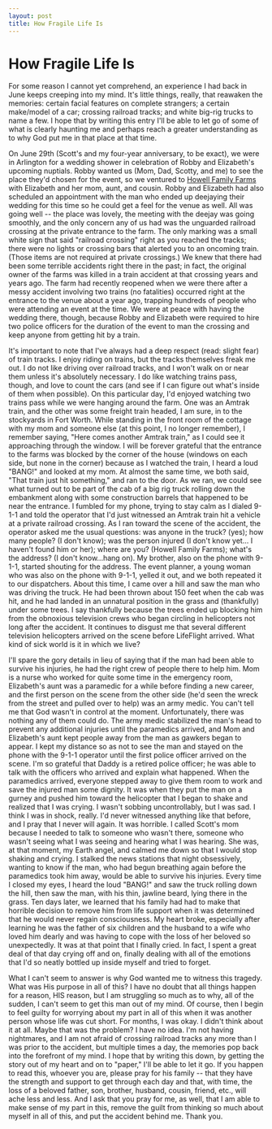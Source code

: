 ```yaml
---
layout: post
title: How Fragile Life Is
---
```


How Fragile Life Is
===================
For some reason I cannot yet comprehend, an experience I had back in June keeps creeping into my mind. It's little
things, really, that reawaken the memories: certain facial features on complete strangers; a certain make/model of 
a car; crossing railroad tracks; and white big-rig trucks to name a few. I hope that by writing this entry I'll be 
able to let go of some of what is clearly haunting me and perhaps reach a greater understanding as to why God put 
me in that place at that time. 

On June 29th (Scott's and my four-year anniversary, to be exact), we were in Arlington for a wedding shower in celebration 
of Robby and Elizabeth's upcoming nuptials. Robby wanted us (Mom, Dad, Scotty, and me) to see the place they'd chosen for 
the event, so we ventured to [Howell Family Farms](http://www.howellfamilyfarms.com/) with Elizabeth and her mom, aunt, and cousin. 
Robby and Elizabeth had also scheduled an appointment with the man who ended up deejaying their wedding for this time so he 
could get a feel for the venue as well. All was going well -- the place was lovely, the meeting with the deejay was going 
smoothly, and the only concern any of us had was the unguarded railroad crossing at the private entrance to the farm. The only marking
was a small white sign that said "railroad crossing" right as you reached the tracks; there were no lights or crossing bars that 
alerted you to an oncoming train. (Those items are not required at private crossings.) We knew that there had been some terrible accidents right there in the past; in fact, the original 
owner of the farms was killed in a train accident at that crossing years and years ago. The farm had recently reopened when we were there after a 
messy accident involving two trains (no fatalities) occurred right at the entrance to the venue about a year ago, trapping hundreds of people who 
were attending an event at the time. We were at peace with having the wedding there, though, because Robby and Elizabeth were required
to hire two police officers for the duration of the event to man the crossing and keep anyone from getting hit by a train. 

It's important to note that I've always had a deep respect (read: slight fear) of train tracks. I enjoy riding on trains, but the tracks 
themselves freak me out. I do not like driving over railroad tracks, and I won't walk on or near them unless it's absolutely necessary. I 
do like watching trains pass, though, and love to count the cars (and see if I can figure out what's inside of them when possible). On this 
particular day, I'd enjoyed watching two trains pass while we were hanging around the farm. One was an Amtrak train, and the other was 
some freight train headed, I am sure, in to the stockyards in Fort Worth. While standing in the front room of the cottage with my mom and someone else (at 
this point, I no longer remember), I remember saying, "Here comes another Amtrak train," as I could see it approaching through the window. 
I will be forever grateful that the entrance to the farms was blocked by the corner of the house (windows on each side, but none in the 
corner) because as I watched the train, I heard a loud "BANG!" and looked at my mom. At almost the same time, we both said, "That train just 
hit something," and ran to the door. As we ran, we could see what turned out to be part of the cab of a big rig truck rolling down the 
embankment along with some construction barrels that happened to be near the entrance. I fumbled for my phone, trying to stay calm as I 
dialed 9-1-1 and told the operator that I'd just witnessed an Amtrak train hit a vehicle at a private railroad crossing. As I ran toward 
the scene of the accident, the operator asked me the usual questions: was anyone in the truck? (yes); how many people? (I don't know); 
was the person injured (I don't know yet... I haven't found him or her); where are you? (Howell Family Farms); what's the address? (I don't 
know...hang on). My brother, also on the phone with 9-1-1, started shouting for the address. The event planner, a young woman who was also 
on the phone with 9-1-1, yelled it out, and we both repeated it to our dispatchers. About this time, I came over a hill and saw the man who 
was driving the truck. He had been thrown about 150 feet when the cab was hit, and he had landed in an unnatural position in the grass and 
(thankfully) under some trees. I say thankfully because the trees ended up blocking him from the obnoxious television crews who began circling 
in helicopters not long after the accident. It continues to disgust me that several different television helicopters arrived on the scene 
before LifeFlight arrived. What kind of sick world is it in which we live? 

I'll spare the gory details in lieu of saying that if the man had been able to survive his injuries, he had the right crew of people 
there to help him. Mom is a nurse who worked for quite some time in the emergency room, Elizabeth's aunt was a paramedic for a while before 
finding a new career, and the first person on the scene from the other side (he'd seen the wreck from the street and pulled over to help) 
was an army medic. You can't tell me that God wasn't in control at the moment. Unfortunately, there was nothing any of them could do. The army medic stabilized the man's head to 
prevent any additional injuries until the paramedics arrived, and Mom and Elizabeth's aunt kept people away from the man as gawkers began to appear. I kept my distance so as not to see the man and stayed on the phone with the 9-1-1 operator until the 
first police officer arrived on the scene. I'm so grateful that Daddy is a retired police officer; he was able to talk with the officers who 
arrived and explain what happened. When the paramedics arrived, everyone stepped away to give them room to work and save the injured man some 
dignity. It was when they put the man on a gurney and pushed him toward the helicopter that I began to shake and realized that I was crying. I wasn't sobbing uncontrollably, but I was sad. I think I 
was in shock, really. I'd never witnessed anything like that before, and I pray that I never will again. It was horrible. I called Scott's mom because I needed to talk to someone who wasn't there, someone 
who wasn't seeing what I was seeing and hearing what I was hearing. She was, at that moment, my Earth angel, and calmed me down so that I would stop shaking and crying. I stalked the news 
stations that night obsessively, wanting to know if the man, who had begun breathing again before the paramedics took him away, would be 
able to survive his injuries. Every time I closed my eyes, I heard the loud "BANG!" and saw the truck rolling down the hill, then saw the man, 
with his thin, jawline beard, lying there in the grass. Ten days later, we learned that his family had had to make that horrible decision to remove him from life support when it was determined 
that he would never regain consciousness. My heart broke, especially after learning he was the father of six children and the husband to a 
wife who loved him dearly and was having to cope with the loss of her beloved so unexpectedly. It was at that point that I finally cried. In fact, 
I spent a great deal of that day crying off and on, finally dealing with all of the emotions that I'd so neatly bottled up inside myself 
and tried to forget. 

What I can't seem to answer is why God wanted me to witness this tragedy. What was His purpose in all of this? I have no doubt that all 
things happen for a reason, HIS reason, but I am struggling so much as to why, all of the sudden, I can't seem to get this man out of my 
mind. Of course, then I begin to feel guilty for worrying about my part in all of this when it was another person whose life was cut short. 
For months, I was okay. I didn't think about it at all. Maybe that was the problem? I have no idea. I'm not having nightmares, and I 
am not afraid of crossing railroad tracks any more than I was prior to the accident, but multiple times a day, the memories pop back into the 
forefront of my mind. I hope that by writing this down, by getting the story out of my heart and on to "paper," I'll be able to let it go. If 
you happen to read this, whoever you are, please pray for his family -- that they have the strength and support to get through each day and that, 
with time, the loss of a beloved father, son, brother, husband, cousin, friend, etc., will ache less and less. And I ask that you pray for me, 
as well, that I am able to make sense of my part in this, remove the guilt from thinking so much about myself in all of this, and put the accident behind me. Thank you. 